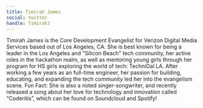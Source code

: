 ```yaml
---
title: Timirah James
social: twitter
handle: TimirahJ
---
```


Timirah James is the Core Development Evangelist for Verizon Digital Media Services based out of Los Angeles, CA.  She is best known for being a leader in the Los Angeles and "Silicon Beach" tech community, her active roles in the hackathon realm, as well as mentoring young girls through her program for HS girls exploring the world of tech: TechniGal LA. After working a few years as an full-time engineer, her passion for building, educating, and expanding the tech community led her into the evangelism scene. Fun Fact: She is also a noted singer-songwriter, and recently released a song about her love for technology and innovation called “Coderitis”, which can be found on Soundcloud and Spotify!